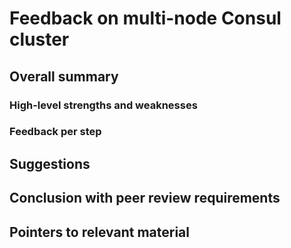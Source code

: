 # Feedback on multi-node Consul cluster

## Overall summary

### High-level strengths and weaknesses

### Feedback per step

## Suggestions

## Conclusion with peer review requirements

## Pointers to relevant material

